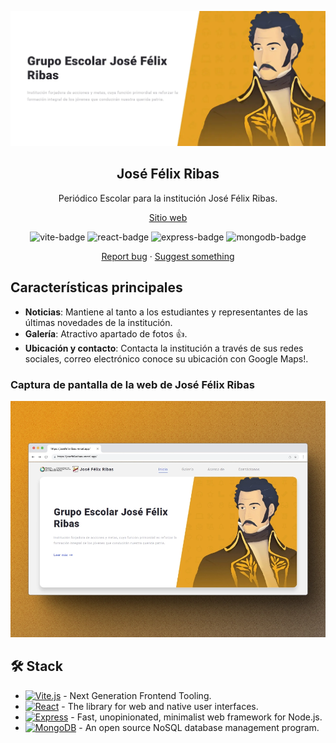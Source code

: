 <div align="center">
<a href="https://josefelixribas.vercel.app/">

![logo]

</a>

## José Félix Ribas

<p>Periódico Escolar para la institución José Félix Ribas.</p>

<div align="center">
	<a href="https://josefelixribas.vercel.app/">Sitio web</a>
</div>

</div>

<p></p>

<div align="center">

![vite-badge]
![react-badge]
![express-badge]
![mongodb-badge]

<a href="https://github.com/kevingandrades/jose-felix-ribas/issues">Report bug</a>
·
<a href="https://github.com/kevingandrades/jose-felix-ribas/issues">Suggest something</a>

</div>

## Características principales

- **Noticias**: Mantiene al tanto a los estudiantes y representantes de las últimas novedades de la institución.
- **Galería**: Atractivo apartado de fotos 👍.
- **Ubicación y contacto**: Contacta la institución a través de sus redes sociales, correo electrónico conoce su ubicación con Google Maps!.

### Captura de pantalla de la web de José Félix Ribas

![Captura de pantalla en escritorio](/desktop_screenshot.webp)

## 🛠️ Stack

- [![Vite.js][vite-badge]][vite-url] - Next Generation Frontend Tooling.
- [![React][react-badge]][react-url] - The library for web and native user interfaces.
- [![Express][express-badge]][express-url] - Fast, unopinionated, minimalist web framework for Node.js.
- [![MongoDB][mongodb-badge]][mongodb-url] - An open source NoSQL database management program.


<!-- MARKDOWN LINKS & IMAGES -->
[logo]: client/public/og.webp
[react-url]: https://react.dev/
[express-url]: https://expressjs.com/
[mongodb-url]: https://www.mongodb.com/
[vite-url]: https://vitejs.dev/
[react-badge]: https://img.shields.io/badge/React-fff?style=for-the-badge&logo=react&logoColor=000&color=149eca
[express-badge]: https://img.shields.io/badge/Express-fff?style=for-the-badge&logo=express&logoColor=fff&color=000
[mongodb-badge]: https://img.shields.io/badge/MongoDB-000?style=for-the-badge&logo=mongodb&logoColor=green&color=gray
[vite-badge]: https://img.shields.io/badge/Vite-000?style=for-the-badge&logo=vite&logoColor=ffc21a&color=bd34fe
